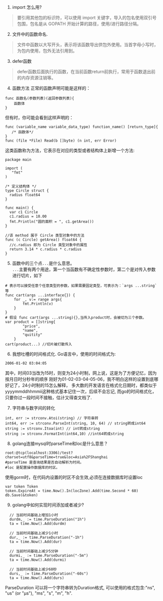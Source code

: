 1. import 怎么用?
> 要引用其他包的标识符，可以使用 import 关键字，导入的包名使用双引号包围，包名是从 GOPATH 开始计算的路径，使用/进行路径分隔。

2. 文件中的函数命名.
> 文件中函数以大写开头，表示将该函数导出供包外使用。当首字母小写时，为包内使用，包外无法引用到。

3. defer函数
> defer函数后面执行的函数，在当前函数return前执行，常用于函数退出前的内存资源注销等。

4. 函数方法
正常的函数声明可能是这样的：
```
func 函数名(参数列表)(返回参数列表){
    函数体
}
```
但有时，你可能会看到这样声明的：
```
func (variable_name variable_data_type) function_name() [return_type]{
   /* 函数体*/
}
func (file *File) Read(b []byte) (n int, err Error)
```
这类函数称为方法，它表示在对应的类型或者结构体上新增一个方法:
  ```
  package main

  import (
     "fmt"  
  )

  /* 定义结构体 */
  type Circle struct {
    radius float64
  }

  func main() {
    var c1 Circle
    c1.radius = 10.00
    fmt.Println("圆的面积 = ", c1.getArea())
  }

  //该 method 属于 Circle 类型对象中的方法
  func (c Circle) getArea() float64 {
    //c.radius 即为 Circle 类型对象中的属性
    return 3.14 * c.radius * c.radius
  }
  ```

5. 函数中的三个点`...`是什么意思。  
`...`主要有两个用途，第一个当函数有不确定性参数时，第二个是对传入参数进行切片，如下
```
# 表示可以接受任意个任意类型的参数，如果需要固定类型，可表示为：`args ...string`等
func cart(args ...interface{}) {
	for _, v:= range args{
		fmt.Println(v)
	}
}
# 假设 func cart(args ...string){},当传入product时，会被切为三个参数。
var product = []string{
        "price",
        "name",
        "quitity"
    }
cart(product...) //切片被打散传入
```

6. 我想吐槽的时间格式化.
Go语言中，使用的时间格式为:
```
2006-01-02 03:04:05
```
其中，时间03当改为15时，则变为24小时制，网上说，这是为了方便记忆，因为按月日时分秒年的顺序
刚好为01-02-03-04-05-06，我不明白这样的设置到底哪好记了，24小时制的15怎么解释，
多大数的开发语言在格式化日期时，都类似于yyyymmddhhmmii这种格式基本记住一次，后续不会忘记,
而go的时间格式化，只要你过一段时间不接触，估计又得查文档了.

7. 字符串与数字间的转化
```
int, err := strconv.Atoi(string) // 字符串转
int64, err := strconv.ParseInt(string, 10, 64) // string转成int64  
string := strconv.Itoa(int) // int转成string
string := strconv.FormatInt(int64,10) //int64转成string
```

8. golang连接mysql时parseTime和loc是什么意思？
```
root:@tcp(localhost:3306)/test?charset=utf8&parseTime=true&loc=Asia%2FShanghai
#parseTime 是查询结果是否自动解析为时间。
#loc 是配置操作数据库的时区。
```
使用gorm时，在代码内设置的时区不会生效,必须在连接数据库时设置loc
```
var token Token
token.ExpireAt = time.Now().In(locZone).Add(time.Second * 60)
db.Save(&token)
```
9. golang中如何实现时间添加或者减少?
```
  // 当前时间基础上增加1小时
  durdm,_ := time.ParseDuration("1h")
  ta = time.Now().Add(durdm)

  // 当前时间基础上减少1小时
  dur,_ := time.ParseDuration("-1h")
  ta = time.Now().Add(dur)

  // 当前时间基础上减少5分钟
  durmi,_ := time.ParseDuration("-5m")
  ta = time.Now().Add(durmi)

  // 当前时间基础上减少60秒
  durs,_ := time.ParseDuration("-60s")
  ta = time.Now().Add(durs)
```
ParseDuration 可以将一个字符串转为Duration格式,
可以使用的格式包含:"ns", "us" (or "µs"), "ms", "s", "m", "h".
